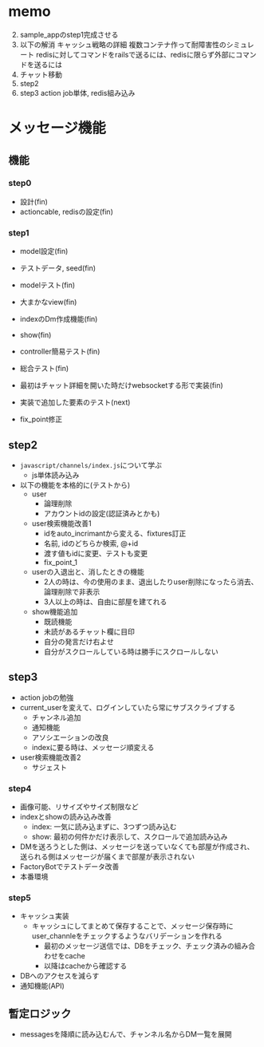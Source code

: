 # memo
2. sample_appのstep1完成させる
3. 以下の解消
キャッシュ戦略の詳細
複数コンテナ作って耐障害性のシミュレート
redisに対してコマンドをrailsで送るには、redisに限らず外部にコマンドを送るには
4. チャット移動
5. step2
6. step3
action job単体, redis組み込み


# メッセージ機能
## 機能
### step0
- 設計(fin)
- actioncable, redisの設定(fin)

### step1
- model設定(fin)
- テストデータ, seed(fin)
- modelテスト(fin)
- 大まかなview(fin)
- indexのDm作成機能(fin)
- show(fin)

- controller簡易テスト(fin)
- 総合テスト(fin)

- 最初はチャット詳細を開いた時だけwebsocketする形で実装(fin)
- 実装で追加した要素のテスト(next)
- fix_point修正
## step2
- `javascript/channels/index.js`について学ぶ
  - js単体読み込み
- 以下の機能を本格的に(テストから)
  - user
    - 論理削除
    - アカウントidの設定(認証済みとかも)
  - user検索機能改善1
    - idをauto_incrimantから変える、fixtures訂正
    - 名前, idのどちらか検索, @+id
    - 渡す値もidに変更、テストも変更
    - fix_point_1
  - userの入退出と、消したときの機能
    - 2人の時は、今の使用のまま、退出したりuser削除になったら消去、論理削除で非表示
    - 3人以上の時は、自由に部屋を建てれる
  - show機能追加
    - 既読機能
    - 未読があるチャット欄に目印
    - 自分の発言だけ右よせ
    - 自分がスクロールしている時は勝手にスクロールしない
## step3
  - action jobの勉強
  - current_userを変えて、ログインしていたら常にサブスクライブする
    - チャンネル追加
    - 通知機能
    - アソシエーションの改良
    - indexに要る時は、メッセージ順変える
  - user検索機能改善2
    - サジェスト

### step4
- 画像可能、リサイズやサイズ制限など
- indexとshowの読み込み改善
  - index: 一気に読み込まずに、3つずつ読み込む
  - show: 最初の何件かだけ表示して、スクロールで追加読み込み
- DMを送ろうとした側は、メッセージを送っていなくても部屋が作成され、送られる側はメッセージが届くまで部屋が表示されない
- FactoryBotでテストデータ改善
- 本番環境

### step5
- キャッシュ実装
  - キャッシュにしてまとめて保存することで、メッセージ保存時にuser_channleをチェックするようなバリデーションを作れる
    - 最初のメッセージ送信では、DBをチェック、チェック済みの組み合わせをcache
    - 以降はcacheから確認する
- DBへのアクセスを減らす
- 通知機能(API)

## 暫定ロジック
- messagesを降順に読み込むんで、チャンネル名からDM一覧を展開